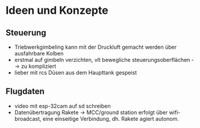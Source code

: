 # Ideen und Konzepte

## Steuerung

  * Triebwerkgimbeling kann mit der Druckluft gemacht werden über ausfahrbare Kolben
  * erstmal auf gimbeln verzichten, vlt bewegliche steuerungsoberflächen --> zu kompliziert
  * lieber mit rcs Düsen aus dem Haupttank gespeist

## Flugdaten
  * video mit esp-32cam auf sd schreiben 
  * Datenübertragung Rakete -> MCC/ground station erfolgt über wifi-broadcast, eine einseitige Verbindung, dh. Rakete agiert autonom.
